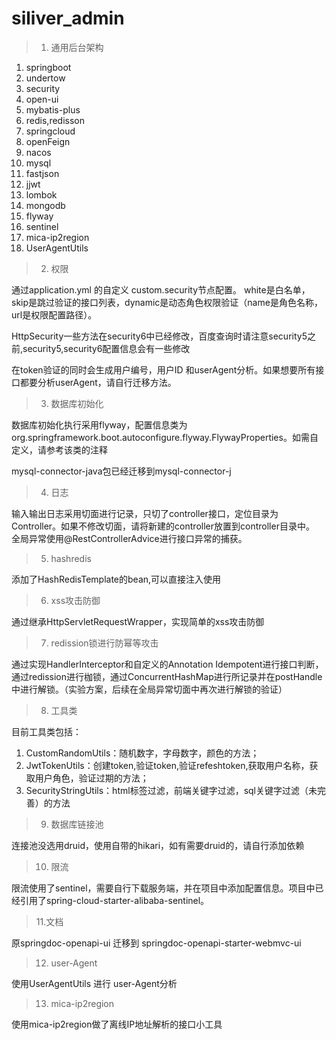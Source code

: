 # siliver_admin

> 1. 通用后台架构

1. springboot
2. undertow
3. security
4. open-ui
5. mybatis-plus
6. redis,redisson
7. springcloud
8. openFeign
9. nacos
10. mysql
11. fastjson
12. jjwt
13. lombok
14. mongodb
15. flyway
16. sentinel
17. mica-ip2region
18. UserAgentUtils

> 2. 权限

通过application.yml 的自定义 custom.security节点配置。
white是白名单，skip是跳过验证的接口列表，dynamic是动态角色权限验证（name是角色名称，url是权限配置路径）。

HttpSecurity一些方法在security6中已经修改，百度查询时请注意security5之前,security5,security6配置信息会有一些修改

在token验证的同时会生成用户编号，用户ID 和userAgent分析。如果想要所有接口都要分析userAgent，请自行迁移方法。

> 3. 数据库初始化

数据库初始化执行采用flyway，配置信息类为 org.springframework.boot.autoconfigure.flyway.FlywayProperties。如需自定义，请参考该类的注释

mysql-connector-java包已经迁移到mysql-connector-j

> 4. 日志

输入输出日志采用切面进行记录，只切了controller接口，定位目录为Controller。如果不修改切面，请将新建的controller放置到controller目录中。<br>
全局异常使用@RestControllerAdvice进行接口异常的捕获。

> 5. hashredis

添加了HashRedisTemplate的bean,可以直接注入使用

> 6. xss攻击防御

通过继承HttpServletRequestWrapper，实现简单的xss攻击防御

> 7. redission锁进行防幂等攻击

通过实现HandlerInterceptor和自定义的Annotation Idempotent进行接口判断，通过redission进行枷锁，通过ConcurrentHashMap进行所记录并在postHandle
中进行解锁。（实验方案，后续在全局异常切面中再次进行解锁的验证）

> 8. 工具类

目前工具类包括：

1. CustomRandomUtils：随机数字，字母数字，颜色的方法；
2. JwtTokenUtils：创建token,验证token,验证refeshtoken,获取用户名称，获取用户角色，验证过期的方法；
3. SecurityStringUtils：html标签过滤，前端关键字过滤，sql关键字过滤（未完善）的方法

> 9. 数据库链接池

连接池没选用druid，使用自带的hikari，如有需要druid的，请自行添加依赖

> 10. 限流

限流使用了sentinel，需要自行下载服务端，并在项目中添加配置信息。项目中已经引用了spring-cloud-starter-alibaba-sentinel。

> 11.文档

原springdoc-openapi-ui 迁移到 springdoc-openapi-starter-webmvc-ui

> 12. user-Agent

使用UserAgentUtils 进行 user-Agent分析

> 13. mica-ip2region

使用mica-ip2region做了离线IP地址解析的接口小工具